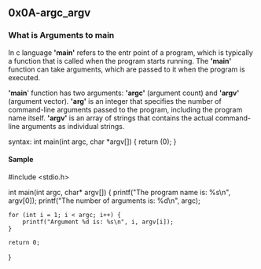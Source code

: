 ## 0x0A-argc_argv

### What is Arguments to main

In c language **'main'** refers to the entr point of a program, which is typically a function that is called when the program starts running. The **'main'** function can take arguments, which are passed to it when the program is executed.

**'main**' function has two arguments: **'argc'** (argument count) and **'argv'** (argument vector). **'arg'** is an integer that specifies the number of command-line arguments passed to the program, including the program name itself. **'argv'** is an array of strings that contains the actual command-line arguments as individual strings.

syntax: int main(int argc, char \*argv\[\])
\{
return (0);
\}

#### Sample

\#include \<stdio.h\>

int main(int argc, char\* argv\[\]) \{
    printf("The program name is: %s\n", argv[0]);
    printf("The number of arguments is: %d\n", argc);

    for (int i = 1; i < argc; i++) {
        printf("Argument %d is: %s\n", i, argv[i]);
    }

    return 0;
}

